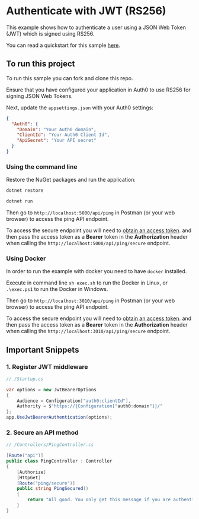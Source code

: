 # Authenticate with JWT (RS256)

This example shows how to authenticate a user using a JSON Web Token (JWT) which is signed using RS256.

You can read a quickstart for this sample [here](https://auth0.com/docs/quickstart/backend/aspnet-core-webapi/01-authentication-rs256). 

## To run this project

To run this sample you can fork and clone this repo.

Ensure that you have configured your application in Auth0 to use RS256 for signing JSON Web Tokens.

Next, update the `appsettings.json` with your Auth0 settings:

```json
{
  "Auth0": {
    "Domain": "Your Auth0 domain",
    "ClientId": "Your Auth0 Client Id",
    "ApiSecret": "Your API secret"
  } 
}
```

### Using the command line

Restore the NuGet packages and run the application:

```bash
dotnet restore

dotnet run
```

Then go to `http://localhost:5000/api/ping` in Postman (or your web browser) to access the ping API endpoint.

To access the secure endpoint you will need to [obtain an access token](https://auth0.com/docs/tokens/access-token#how-to-get-an-access-token). and then pass the access token as a **Bearer** token in the **Authorization** header when calling the `http://localhost:5000/api/ping/secure` endpoint.

### Using Docker

In order to run the example with docker you need to have `docker` installed.

Execute in command line `sh exec.sh` to run the Docker in Linux, or `.\exec.ps1` to run the Docker in Windows.

Then go to `http://localhost:3010/api/ping` in Postman (or your web browser) to access the ping API endpoint.

To access the secure endpoint you will need to [obtain an access token](https://auth0.com/docs/tokens/access-token#how-to-get-an-access-token). and then pass the access token as a **Bearer** token in the **Authorization** header when calling the `http://localhost:3010/api/ping/secure` endpoint.


## Important Snippets

### 1. Register JWT middleware

```csharp
// /Startup.cs

var options = new JwtBearerOptions
{
    Audience = Configuration["auth0:clientId"],
    Authority = $"https://{Configuration["auth0:domain"]}/"
};
app.UseJwtBearerAuthentication(options);
```

### 2. Secure an API method

```csharp
// /Controllers/PingController.cs

[Route("api")]
public class PingController : Controller
{
    [Authorize]
    [HttpGet]
    [Route("ping/secure")]
    public string PingSecured()
    {
        return "All good. You only get this message if you are authenticated.";
    }
}
```
